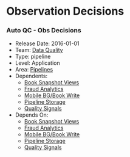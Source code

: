 # Observation Decisions
### Auto QC - Obs Decisions
* Release Date: 2016-01-01
* Team: [Data Quality](../teams/data-quality.md)
* Type: pipeline
* Level: Application
* Area: [Pipelines](../areas/pipelines.png)
* Dependents:
  * [Book Snapshot Views](book-snapshot-views.md)
  * [Fraud Analytics](fraud-analytics-daily.md)
  * [Mobile BG/Book Write](mobile-bg-book-write.md)
  * [Pipeline Storage](pipeline-storage.md)
  * [Quality Signals](quality-signals.md)
* Depends On:
  * [Book Snapshot Views](book-snapshot-views.md)
  * [Fraud Analytics](fraud-analytics-daily.md)
  * [Mobile BG/Book Write](mobile-bg-book-write.md)
  * [Pipeline Storage](pipeline-storage.md)
  * [Quality Signals](quality-signals.md)
